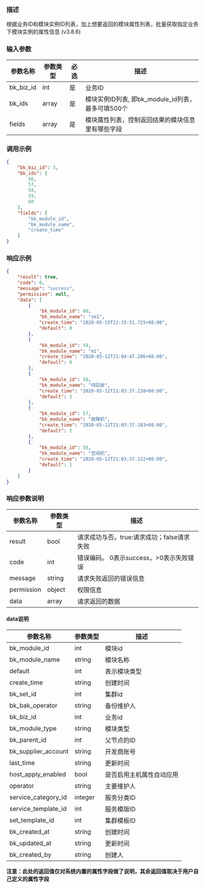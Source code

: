 ### 描述

根据业务ID和模块实例ID列表，加上想要返回的模块属性列表，批量获取指定业务下模块实例的属性信息 (v3.8.6)

### 输入参数

| 参数名称      | 参数类型  | 必选 | 描述                                 |
|-----------|-------|----|------------------------------------|
| bk_biz_id | int   | 是  | 业务ID                               |
| bk_ids    | array | 是  | 模块实例ID列表, 即bk_module_id列表，最多可填500个 |
| fields    | array | 是  | 模块属性列表，控制返回结果的模块信息里有哪些字段           |

### 调用示例

```json
{
    "bk_biz_id": 3,
    "bk_ids": [
        56,
        57,
        58,
        59,
        60
    ],
    "fields": [
        "bk_module_id",
        "bk_module_name",
        "create_time"
    ]
}
```

### 响应示例

```json
{
    "result": true,
    "code": 0,
    "message": "success",
    "permission": null,
    "data": [
        {
            "bk_module_id": 60,
            "bk_module_name": "sm1",
            "create_time": "2020-05-15T22:15:51.725+08:00",
            "default": 0
        },
        {
            "bk_module_id": 59,
            "bk_module_name": "m1",
            "create_time": "2020-05-12T21:04:47.286+08:00",
            "default": 0
        },
        {
            "bk_module_id": 58,
            "bk_module_name": "待回收",
            "create_time": "2020-05-12T21:03:37.238+08:00",
            "default": 3
        },
        {
            "bk_module_id": 57,
            "bk_module_name": "故障机",
            "create_time": "2020-05-12T21:03:37.183+08:00",
            "default": 2
        },
        {
            "bk_module_id": 56,
            "bk_module_name": "空闲机",
            "create_time": "2020-05-12T21:03:37.122+08:00",
            "default": 1
        }
    ]
}
```

### 响应参数说明

| 参数名称       | 参数类型   | 描述                         |
|------------|--------|----------------------------|
| result     | bool   | 请求成功与否。true:请求成功；false请求失败 |
| code       | int    | 错误编码。 0表示success，>0表示失败错误  |
| message    | string | 请求失败返回的错误信息                |
| permission | object | 权限信息                       |
| data       | array  | 请求返回的数据                    |

#### data说明

| 参数名称                | 参数类型    | 描述           |
|---------------------|---------|--------------|
| bk_module_id        | int     | 模块id         |
| bk_module_name      | string  | 模块名称         |
| default             | int     | 表示模块类型       |
| create_time         | string  | 创建时间         |
| bk_set_id           | int     | 集群id         |
| bk_bak_operator     | string  | 备份维护人        |
| bk_biz_id           | int     | 业务id         |
| bk_module_type      | string  | 模块类型         |
| bk_parent_id        | int     | 父节点的ID       |
| bk_supplier_account | string  | 开发商账号        |
| last_time           | string  | 更新时间         |
| host_apply_enabled  | bool    | 是否启用主机属性自动应用 |
| operator            | string  | 主要维护人        |
| service_category_id | integer | 服务分类ID       |
| service_template_id | int     | 服务模版ID       |
| set_template_id     | int     | 集群模板ID       |
| bk_created_at       | string  | 创建时间         |
| bk_updated_at       | string  | 更新时间         |
| bk_created_by       | string  | 创建人          |

**注意：此处的返回值仅对系统内置的属性字段做了说明，其余返回值取决于用户自己定义的属性字段**
